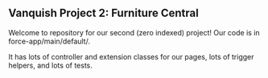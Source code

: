 ## Vanquish Project 2: Furniture Central

Welcome to repository for our second (zero indexed) project! Our code is in force-app/main/default/.

It has lots of controller and extension classes for our pages, lots of trigger helpers, and lots of tests.
